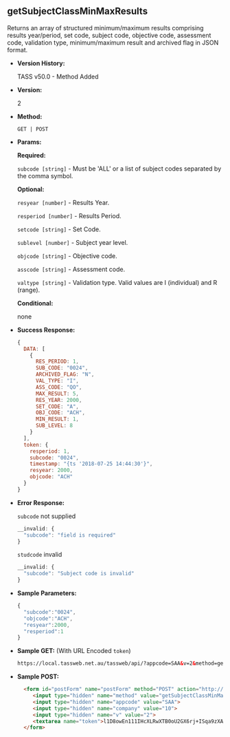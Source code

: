 

**getSubjectClassMinMaxResults**
----
  Returns an array of structured minimum/maximum results comprising results year/period, set code, subject code, objective code, assessment code, validation type, minimum/maximum result and archived flag in JSON format.

* **Version History:**

  TASS v50.0 - Method Added

* **Version:**

  2

* **Method:**

  `GET | POST`
  
*  **Params:**

   **Required:**

   `subcode [string]` -  Must be 'ALL' or a list of subject codes separated by the comma symbol.
      
   **Optional:**

   `resyear [number]` - Results Year.

   `resperiod [number]` - Results Period.

   `setcode [string]` - Set Code.

   `sublevel [number]` - Subject year level.

   `objcode [string]` - Objective code.

   `asscode [string]` - Assessment code.

   `valtype [string]` - Validation type. Valid values are I (individual) and R (range).

   **Conditional:**
 
   none
   
* **Success Response:**

    ```javascript
    {
      DATA: [
        {
          RES_PERIOD: 1,
          SUB_CODE: "0024",
          ARCHIVED_FLAG: "N",
          VAL_TYPE: "I",
          ASS_CODE: "QO",
          MAX_RESULT: 5,
          RES_YEAR: 2000,
          SET_CODE: "A",
          OBJ_CODE: "ACH",
          MIN_RESULT: 1,
          SUB_LEVEL: 8
        }
      ],
      token: {
        resperiod: 1,
        subcode: "0024",
        timestamp: "{ts '2018-07-25 14:44:30'}",
        resyear: 2000,
        objcode: "ACH"
      }
    }
    ```
 
* **Error Response:**

    `subcode` not supplied
    ```javascript
    __invalid: {
      "subcode": "field is required"
    }
    ```

    `studcode` invalid
    ```javascript
    __invalid: {
      "subcode": "Subject code is invalid"
    }
    ```

* **Sample Parameters:**

  ```javascript
  {
    "subcode":"0024",
    "objcode":"ACH",
    "resyear":2000,
    "resperiod":1
  }
  ```

* **Sample GET:** (With URL Encoded `token`)

  ```HTML
  https://local.tassweb.net.au/tassweb/api/?appcode=SAA&v=2&method=getSubjectClassMinMaxResults&token=70CMN1%2Bv8PSB8VwIWXFEHXzZLqxb0UjoAHSTD0JT6lix5LJrdc8LKVXKu7SOkIuO&company=10
  ```
  
* **Sample POST:**

  ```HTML
    <form id="postForm" name="postForm" method="POST" action="http://api.tasscloud.com.au/tassweb/api/">
       <input type="hidden" name="method" value="getSubjectClassMinMaxResults">
       <input type="hidden" name="appcode" value="SAA">
       <input type="hidden" name="company" value="10">
       <input type="hidden" name="v" value="2">
       <textarea name="token">l1D8owEn111IHcXLRwXTB0oU2GX6rj+ISqa9zXA8We1Gqx9/zb+cbVFartivsDN/xGgAIIjtABAYfzYPqTCpLf3gb0nW3h/TrPFLMhAdNcVvHD0Gz4FkRj5jRAD1aAGQ</textarea>
    </form>
  ```
